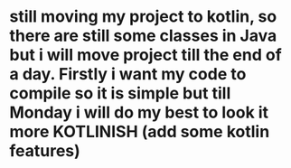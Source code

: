 # still moving my project to kotlin, so there are still some classes in Java but i will move project till the end of a day. Firstly i want my code to compile so it is simple but till Monday i will do my best to look it more KOTLINISH (add some kotlin features)

